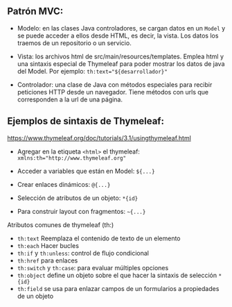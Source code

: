 

## Patrón MVC:

* Modelo: en las clases Java controladores, se cargan datos en un ``Model`` y se puede acceder a ellos desde HTML, es decir, la vista. Los datos los traemos de un repositorio o un servicio.

* Vista: los archivos html de src/main/resources/templates. Emplea html y una sintaxis especial de Thymeleaf para poder mostrar los datos de java del Model. Por ejemplo: ``th:text="${desarrollador}"``

* Controlador: una clase de Java con métodos especiales para recibir peticiones HTTP desde un navegador. Tiene métodos con urls que corresponden a la url de una página.


## Ejemplos de sintaxis de Thymeleaf:

https://www.thymeleaf.org/doc/tutorials/3.1/usingthymeleaf.html

* Agregar en la etiqueta `<html>` el thymeleaf: `xmlns:th="http://www.thymeleaf.org"`

* Acceder a variables que están en Model: `${...}`
* Crear enlaces dinámicos: `@{...}`
* Selección de atributos de un objeto: `*{id}`
* Para construir layout con fragmentos: `~{...}`

Atributos comunes de thymeleaf (th:)

* ``th:text`` Reemplaza el contenido de texto de un elemento
* ``th:each`` Hacer bucles 
* ``th:if`` y `th:unless`: control de flujo condicional
* ``th:href`` para enlaces
* ``th:switch`` y ``th:case``: para evaluar múltiples opciones
* ``th:object`` define un objeto sobre el que hacer la sintaxis de selección `*{id}`
* ``th:field`` se usa para enlazar campos de un formularios a propiedades de un objeto
